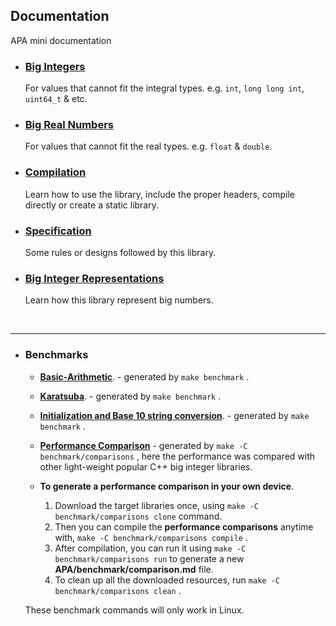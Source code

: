 ## **Documentation**

APA mini documentation

- ### **[Big Integers](./big-integers.md)**

    For values that cannot fit the integral types.
    e.g. `int`, `long long int`, `uint64_t` & etc.

- ### **[Big Real Numbers](./big-real-numbers.md)**

    For values that cannot fit the real types.
    e.g. `float` & `double`.

- ### **[Compilation](./compilation.md)**

    Learn how to use the library, include the proper
    headers, compile directly or create a static library.

- ### **[Specification](./specifications.md)**

    Some rules or designs followed by this library.

- ### **[Big Integer Representations](./quick-tutorial.md)**

    Learn how this library represent big numbers.

<br>

-----

- ### **Benchmarks**

    - [**Basic-Arithmetic**](./../benchmark/basic-arithmetic.md). - generated by `make benchmark` .
    - [**Karatsuba**](./../benchmark/karatsuba.md).  - generated by `make benchmark` .
    - [**Initialization and Base 10 string conversion**](./../benchmark/init-and-to-string.md). -
    generated by `make benchmark` .
    - [**Performance Comparison**](./../benchmark/comparison.md) - generated by `make -C benchmark/comparisons` ,
    here the performance was compared with other light-weight popular C++ big integer libraries.
    
    - **To generate a performance comparison in your own device**.

        1. Download the target libraries once, using `make -C benchmark/comparisons clone` command.
        2. Then you can compile the **performance comparisons** anytime with,
        `make -C benchmark/comparisons compile` .
        3. After compilation, you can run it using `make -C benchmark/comparisons run` to generate a
        new **APA/benchmark/comparison.md** file.
        4. To clean up all the downloaded resources, run `make -C benchmark/comparisons clean` .

    These benchmark commands will only work in Linux.